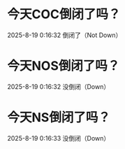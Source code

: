 # 今天COC倒闭了吗？

2025-8-19 0:16:32 倒闭了（Not Down）

# 今天NOS倒闭了吗？

2025-8-19 0:16:32 没倒闭（Down）

# 今天NS倒闭了吗？

2025-8-19 0:16:33 没倒闭（Down）

